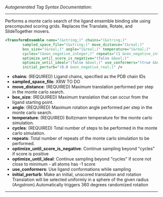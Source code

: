 <!-- THIS IS AN AUTOGENERATED FILE: Don't edit it directly, instead change the schema definition in the code itself. -->

_Autogenerated Tag Syntax Documentation:_

---
Performs a monte carlo search of the ligand ensemble binding site using precomputed scoring grids. Replaces the Translate, Rotate, and SlideTogether movers.

```xml
<TransformEnsemble name="(&string;)" chains="(&string;)"
        sampled_space_file="(&string;)" move_distance="(&real;)"
        box_size="(&real;)" angle="(&real;)" temperature="(&real;)"
        cycles="(&non_negative_integer;)" repeats="(1 &non_negative_integer;)"
        optimize_until_score_is_negative="(false &bool;)"
        optimize_until_ideal="(false &bool;)" use_conformers="(true &bool;)"
        initial_perturb="(0.0 &non_negative_real;)" />
```

-   **chains**: (REQUIRED) Ligand chains, specified as the PDB chain IDs
-   **sampled_space_file**: XRW TO DO
-   **move_distance**: (REQUIRED) Maximum translation performed per step in the monte carlo search.
-   **box_size**: (REQUIRED) Maximum translation that can occur from the ligand starting point.
-   **angle**: (REQUIRED) Maximum rotation angle performed per step in the monte carlo search.
-   **temperature**: (REQUIRED) Boltzmann temperature for the monte carlo simulation.
-   **cycles**: (REQUIRED) Total number of steps to be performed in the monte carlo simulation.
-   **repeats**: Total number of repeats of the monte carlo simulation to be performed.
-   **optimize_until_score_is_negative**: Continue sampling beyond "cycles" if score is positive
-   **optimize_until_ideal**: Continue sampling beyond "cycles" if score not close to minimum - all atoms has -1 score
-   **use_conformers**: Use ligand conformations while sampling
-   **initial_perturb**: Make an initial, unscored translation and rotation Translation will be selected uniformly in a sphere of the given radius (Angstrom).Automatically triggers 360 degrees randomized rotation

---
